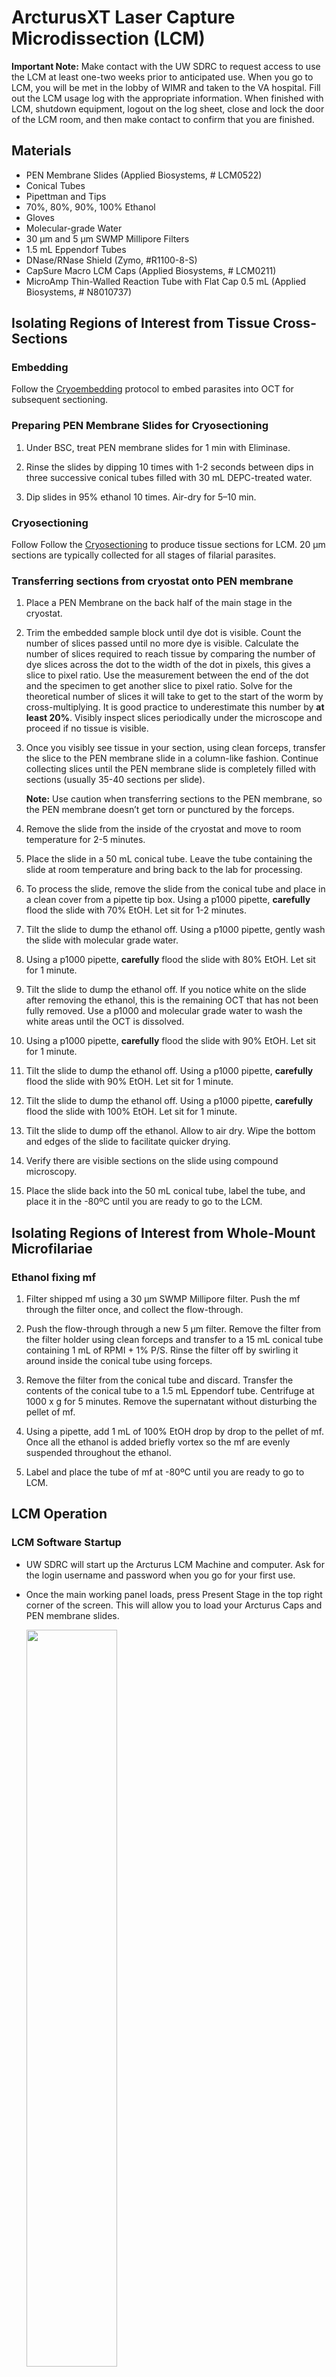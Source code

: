 # ArcturusXT Laser Capture Microdissection (LCM)


**Important Note:** Make contact with the UW SDRC to request access to use the LCM at least one-two weeks prior to anticipated use. When you go to LCM, you will be met in the lobby of WIMR and taken to the VA hospital. Fill out the LCM usage log with the appropriate information. When finished with LCM, shutdown equipment, logout on the log sheet, close and lock the door of the LCM room, and then make contact to confirm that you are finished.

## Materials

- PEN Membrane Slides (Applied Biosystems, # LCM0522)
- Conical Tubes
- Pipettman and Tips
- 70%, 80%, 90%, 100% Ethanol
- Gloves
- Molecular-grade Water
- 30 µm and 5 µm SWMP Millipore Filters
- 1.5 mL Eppendorf Tubes
- DNase/RNase Shield (Zymo, #R1100-8-S)
- CapSure Macro LCM Caps (Applied Biosystems, # LCM0211)
- MicroAmp Thin-Walled Reaction Tube with Flat Cap 0.5 mL (Applied Biosystems, # N8010737)

## Isolating Regions of Interest from Tissue Cross-Sections

### Embedding

Follow the [Cryoembedding](../Cryoembedding/Cryoembedding.md) protocol to embed parasites into OCT for subsequent sectioning.

### Preparing PEN Membrane Slides for Cryosectioning

1. Under BSC, treat PEN membrane slides for 1 min with Eliminase.

2. Rinse the slides by dipping 10 times with 1-2 seconds between dips in three successive conical tubes filled with 30 mL DEPC-treated water.

3. Dip slides in 95% ethanol 10 times.
Air-dry for 5–10 min.

### Cryosectioning

Follow Follow the [Cryosectioning](../Cryostat/Cryostat.md) to produce tissue sections for LCM. 20 µm sections are typically collected for all stages of filarial parasites.

### Transferring sections from cryostat onto PEN membrane

1. Place a PEN Membrane on the back half of the main stage in the cryostat.

2. Trim the embedded sample block until dye dot is visible. Count the number of slices passed until no more dye is visible. Calculate the number of slices required to reach tissue by comparing the number of dye slices across the dot to the width of the dot in pixels, this gives a slice to pixel ratio. Use the measurement between the end of the dot and the specimen to get another slice to pixel ratio. Solve for the theoretical number of slices it will take to get to the start of the worm by cross-multiplying. It is good practice to underestimate this number by **at least 20%**. Visibly inspect slices periodically under the microscope and proceed if no tissue is visible.

3. Once you visibly see tissue in your section, using clean forceps, transfer the slice to the PEN membrane slide in a column-like fashion. Continue collecting slices until the PEN membrane slide is completely filled with sections (usually 35-40 sections per slide).

    **Note:** Use caution when transferring sections to the PEN membrane, so the PEN membrane doesn’t get torn or punctured by the forceps.

4. Remove the slide from the inside of the cryostat and move to room temperature for 2-5 minutes.

5. Place the slide in a 50 mL conical tube. Leave the tube containing the slide at room temperature and bring back to the lab for processing.

6. To process the slide, remove the slide from the conical tube and place in a clean cover from a pipette tip box. Using a p1000 pipette, **carefully** flood the slide with 70% EtOH. Let sit for 1-2 minutes.

7. Tilt the slide to dump the ethanol off. Using a p1000 pipette, gently wash the slide with molecular grade water.

8. Using a p1000 pipette, **carefully** flood the slide with 80% EtOH. Let sit for 1 minute.

9. Tilt the slide to dump the ethanol off. If you notice white on the slide after removing the ethanol, this is the remaining OCT that has not been fully removed. Use a p1000 and molecular grade water to wash the white areas until the OCT is dissolved.

10. Using a p1000 pipette, **carefully** flood the slide with 90% EtOH. Let sit for 1 minute.

11. Tilt the slide to dump the ethanol off. Using a p1000 pipette, **carefully** flood the slide with 90% EtOH. Let sit for 1 minute.

12. Tilt the slide to dump the ethanol off. Using a p1000 pipette, **carefully** flood the slide with 100% EtOH. Let sit for 1 minute.

13. Tilt the slide to dump off the ethanol. Allow to air dry. Wipe the bottom and edges of the slide to facilitate quicker drying.

14. Verify there are visible sections on the slide using compound microscopy.

15. Place the slide back into the 50 mL conical tube, label the tube, and place it in the -80ºC until you are ready to go to the LCM.


## Isolating Regions of Interest from Whole-Mount Microfilariae

### Ethanol fixing mf

1. Filter shipped mf using a 30 µm SWMP Millipore filter. Push the mf through the filter once, and collect the flow-through.

2. Push the flow-through through a new 5 µm filter. Remove the filter from the filter holder using clean forceps and transfer to a 15 mL conical tube containing 1 mL of RPMI + 1% P/S. Rinse the filter off by swirling it around inside the conical tube using forceps.

3. Remove the filter from the conical tube and discard. Transfer the contents of the conical tube to a 1.5 mL Eppendorf tube. Centrifuge at 1000 x g for 5 minutes. Remove the supernatant without disturbing the pellet of mf.

4. Using a pipette, add 1 mL of 100% EtOH drop by drop to the pellet of mf. Once all the ethanol is added briefly vortex so the mf are evenly suspended throughout the ethanol.

5. Label and place the tube of mf at -80ºC until you are ready to go to LCM.  


## LCM Operation

### LCM Software Startup

- UW SDRC will start up the Arcturus LCM Machine and computer. Ask for the login username and password when you go for your first use.

- Once the main working panel loads, press Present Stage in the top right corner of the screen. This will allow you to load your Arcturus Caps and PEN membrane slides.

    <img src="../img/img1.png" width="55%">  

- Verify that the UV and IR settings are correct by clicking on Options then Microdissect, then Select Settings. The setting parameters are shown below:

	- UV Settings:
		- UV Tab Length: 3
		- Cut: 10
		- Current: 15
		- Cut Speed: 300
		- Frequency: 500
		- Thickness: 20

	- IR Settings:
		- IR Spots: 3
		- Spacing: 60
		- Diameter: 75
		- Power: 99
		- Duration: 49

    <img src="../img/img2.png" width="55%">  

### Preparation of PEN membrane slides containing Whole-Mount Microfilariae

Place the sample of ethanol-fixed mf on wet-ice to bring to the LCM. At the LCM, when you are ready to add the slide to the machine, add the mf to the RNase treated PEN membrane slide (see above on how to prepare PEN membrane slides). Briefly vortex the tube by flicking so mf are evenly suspended in the ethanol. Using a p20 pipette, pipette 3-4 10 µL aliquots equidistant from each other along the length of the PEN Membrane. Allow the ethanol to evaporate before adding the slide to the machine.


### Preparation of PEN Membrane Slides containing Parasite Tissue Cross-Sections

1. Remove from previously prepared PEN membrane slides from ice and immediately immerse in cold 100% ethanol for 30 seconds.

2. Immerse the slide in room temperature 100% ethanol.

3. Air dry slides for 2-3 minutes. This will prevent rehydration of sections and prevent re-activation of RNase activity during warming.

### Locating Parasite Samples for Microdissection

1. Load your caps and slide onto the ArcturusXT system. Load slide (one at a time) so that the frosted part of the slide is pointing to the right, and the PEN membrane facing up. Push the tension button, in order to load the slides. Release tension button to lock slides into place.

    <img src="../img/img3.png" width="55%">  

2. Select the location you put your slide (A, B, C) and click on the location of the Arcturus CapSure Cap.

    <img src="../img/img4.png" width="55%">  

3. Acquire a slide overview by right-clicking in the slide overview area at the bottom of the screen, and click Acquire Overview Image.

    <img src="../img/img5.png" width="55%">  

4. Once the slide overview image has been acquired, move the stage to display an area of interest on the PEN membrane by moving the trackball. Once at the desired area of interest, click the Place Cap button to add the cap to the slide.

5. The instrument places a cap at the center of the field of view designated by the red box in the slide overview image. The cap location is outlined in green. The entire area inside the circle is available for capture. Move the stage so the cap is on an area away from the tissue but still within the cap.

    <img src="../img/img10.png" width="55%">  

6. Before you start locating sections or mf, pick a random spot on the slide that does not contain samples. Locate UV by clicking on Options, then Microdissect, then Locate UV tab. Click UV Locate. In the main image window, place the cursor in the center of the UV laser spot and click the spot. Click the OK button next to Locate UV.

    <img src="../img/img6.png" width="55%">  

7. Locate IR by clicking on Options, then Microdissect, then IR Locate tab. Click IR Locate. In the main image window, place the cursor in the center of the IR laser spot and click the spot. Click the OK button next to the IR Locate button. Click the OK button on the bottom of the dialogue box to close the dialogue box.

    <img src="../img/img7.png" width="55%">  

#### Locate mf for microdissection

1. Select the Single IR Spot tool and select Capture Group A.

    <img src="../img/img8.png" width="55%">  

2. Scroll through the captured image at the bottom of the screen using the trackball. When you get to a section or mf add an IR spot by clicking near the tissue of interest, but not directly on top of the section.

3. Click on the first number listed under Drawing Items. This will bring up the first tissue section or mf of interest. Use the trackball, focus, and brightness to make the image as clear as possible. View the mf at 20X and view adult tissue sections at 10X.  

4. Delete the first Drawing Item in Capture Group A by right clicking on the number and select the Delete Selected Item. Then switch to a different Capture Group (B-D).

5. Draw three circles of 75 µm diameter on top of the mf using the IR Spot tool.

    <img src="../img/img9.jpg" width="55%">  

6. Deselect the IR spot tool and select the Freehand drawing tool. Draw 3-4 lines following the arc on either side of Center #3 (refer to image above).

7. Delete the IR Spots used to draw the circles on top of the mf. Then, using the Freehand drawing tool. Complete the circle using the two arcs previously made. Make one side of the circle longer than the other so it looks like a peanut.

8. Once the circle has been made, add a few IR spots in the bigger end of the peanut. Make sure the IR spots are not touching the mf.

9. Once the IR spots are added and the circle has been drawn to capture the desired area of tissue, click the Cut and Capture button.

    <img src="../img/img11.png" width="55%">  

10. Verify that the cap captured and collected the tissue section of interest by moving the cap to a new area on the slide. You can either see the section in the new field of view, or you can go back to the section that you cut and see if the section has been removed. If microdissection was incomplete, you can repeat the cut and/or capture steps.

11. Once the section has been captured, remove the previous IR spots and UV circle by selecting all in the corresponding Drawing Items in the Drawing Items box. Once all are selected, right click and select Delete Selected Objects.
Repeat steps #3-10 until all mf sections are collected.

12. Once all sections are collected, select the Move Cap to QC button. This will move the cap to the QC area. Click the Present Stage button. Remove the cap from the QC section using sterile forceps. Place the cap on a LCM Reaction Tube that contains 100 µL of DNase/RNase Shield. Label the tube and place on wet ice to bring back to the lab for RNA extraction.

    <img src="../img/img12.png" width="55%">  

13. Press the tension button in to release the springs holding the slides in place, and then lift each slide out of its slot. Load a new slide and caps to continue microdissection, or close the Arcturus software to end your session.


#### Locate Parasite Tissue Cross-Sections for Microdissection

1. Select the Single IR Spot tool and select Capture Group A.

2. Scroll through the captured image at the bottom of the screen using the trackball. When you get to a section or mf add an IR spot by clicking near the tissue of interest, but not directly on top of the section.

3. Click on the first number listed under Drawing Items. This will bring up the first tissue section or mf of interest. Use the trackball, focus, and brightness to make the image as clear as possible. View the mf at 20X and view adult tissue sections at 10X.  

4. Delete the first Drawing Item in Capture Group A by right clicking on the number and select the Delete Selected Item. Then switch to a different Capture Group (B-D).

5. Select the Freehand drawing tool. Draw a circle around the area of interest like the image below.

    <img src="../img/img13.jpg" width="55%">  

6. Once the IR spots are added and the circle has been drawn to capture the desired area of tissue, click the Cut and Capture button.

7. Verify that the cap captured and collected the tissue section of interest by moving the cap to a new area on the slide. You can either see the section in the new field of view, or you can go back to the section that you cut and see if the section has been removed. If microdissection was incomplete, you can repeat the cut and/or capture steps.

8. Once the section has been captured, remove the previous IR spots and UV circle by selecting all in the corresponding Drawing Items in the Drawing Items box. Once all are selected, right click and select Delete Selected Objects.

9. Repeat steps #3-8 until all mf sections are collected. Once all sections are collected, select the Move Cap to QC button. This will move the cap to the QC area. Click the Present Stage button. Remove the cap from the QC section using sterile forceps. Place the cap on a LCM Reaction Tube that contains 100 µL of DNase/RNase Shield. Label the tube and place on wet ice to bring back to the lab for RNA extraction.

10. Press the tension button in to release the springs holding the slides in place, and then lift each slide out of its slot. Load a new slide and caps to continue microdissection, or close the Arcturus software to end your session.

## RNA Extraction from LCM Samples

1. Use new filter tips, clean BSC work area in cell culture hood with Eliminase.

2. Remove the cap from the LCM reaction tube and add 300 µL of cold Trizol LS. Place the cap back on the tube. Invert the tube and let sit in BSC for 15 minutes at room temperature.

3. Revert the tube and remove the cap from the tube. To the tube, add 400 µL of 100% ethanol. Transfer the contents of this tube to a Zymo Spin Column.

4. Follow the Zymo Directzol MicroPrep RNA kit protocol.

5. Use 8 µL of nuclease-free water for the final elution. Label the tube with the sample information and place in -80ºC until it comes time to do the library prep.  
